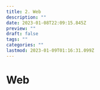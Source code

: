 ```yaml
---
title: 2. Web
description: ""
date: 2023-01-08T22:09:15.845Z
preview: ""
draft: false
tags: ""
categories: ""
lastmod: 2023-01-09T01:16:31.099Z
---
```

# Web